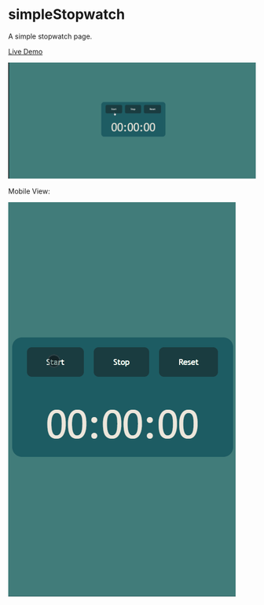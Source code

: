 # simpleStopwatch
A simple stopwatch page.

[Live Demo](https://scusate.github.io/demos/stickyNavbar)

![Stopwatch Preview](/Stopwatch1.gif)

Mobile View:

![Stopwatch Preview](/Stopwatch2.gif)
